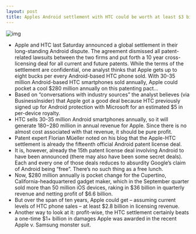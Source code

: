 ```yaml
---
layout: post
title: Apples Android settlement with HTC could be worth at least $3 billion
---
```

![img](http://media.idownloadblog.com/wp-content/uploads/2012/06/htc_apple.jpeg)
* Apple and HTC last Saturday announced a global settlement in their long-standing Android dispute. The agreement dismissed all patent-related lawsuits between the two firms and put forth a 10 year cross-licensing deal for all current and future patents. While the terms of the settlement are confidential, one analyst thinks that Apple gets up to eight bucks per every Android-based HTC phone sold. With 30-35 million Android-based HTC smartphones sold annually, Apple could pocket a cool $280 million annually on this patenting pact…
* Based on “conversations with industry sources” the analyst believes (via BusinessInsider) that Apple got a good deal because HTC previously signed up for Android protection with Microsoft for an estimated $5 in per-device royalty.
* HTC sells 30-35 million Android smartphones annually, so it will generate $180-$280 million in annual revenue for Apple. Since there is no almost cost associated with that revenue, it should be pure profit.
* Patent expert Florian Müeller noted on his blog that the Apple-HTC settlement is already the fifteenth official Android patent license deal.
* It is, however, already the 15th patent license deal involving Android to have been announced (there may also have been some secret deals). Each and every one of those deals reduces to absurdity Google’s claim of Android being “free”. There’s no such thing as a free lunch.
* Now, $280 million annually is pocket change for the Cupertino, California-headquartered gadget maker, which in the September quarter sold more than 50 million iOS devices, raking in $36 billion in quarterly revenue and netting profit of $6.6 billion.
* But over the span of ten years, Apple could get – assuming current levels of HTC phone sales – at least $2.8 billion in licensing revenue.
* Another way to look at it: profit-wise, the HTC settlement certainly beats a one-time $1+ billion in damages Apple was awarded in the recent Apple v. Samsung monster suit.

